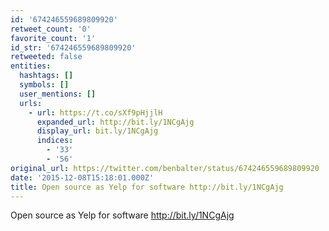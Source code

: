 ```yaml
---
id: '674246559689809920'
retweet_count: '0'
favorite_count: '1'
id_str: '674246559689809920'
retweeted: false
entities:
  hashtags: []
  symbols: []
  user_mentions: []
  urls:
    - url: https://t.co/sXf9pHjjlH
      expanded_url: http://bit.ly/1NCgAjg
      display_url: bit.ly/1NCgAjg
      indices:
        - '33'
        - '56'
original_url: https://twitter.com/benbalter/status/674246559689809920
date: '2015-12-08T15:18:01.000Z'
title: Open source as Yelp for software http://bit.ly/1NCgAjg
---
```


Open source as Yelp for software http://bit.ly/1NCgAjg